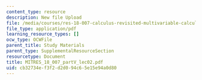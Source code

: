 ```yaml
---
content_type: resource
description: New file Upload
file: /media/courses/res-18-007-calculus-revisited-multivariable-calculus-fall-2011/cb32734ef3f2d2d094c65e15e94a0d80_MITRES_18_007_partV_lec02.pdf
file_type: application/pdf
learning_resource_types: []
ocw_type: OCWFile
parent_title: Study Materials
parent_type: SupplementalResourceSection
resourcetype: Document
title: MITRES_18_007_partV_lec02.pdf
uid: cb32734e-f3f2-d2d0-94c6-5e15e94a0d80
---
```

